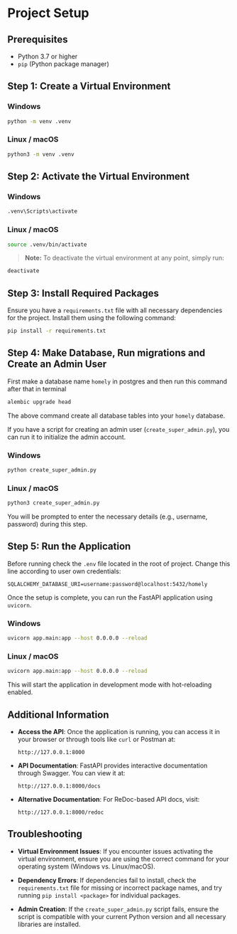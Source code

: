 # Project Setup

## Prerequisites
- Python 3.7 or higher
- `pip` (Python package manager)

## Step 1: Create a Virtual Environment

### Windows
```bash
python -m venv .venv
```

### Linux / macOS
```bash
python3 -m venv .venv
```

## Step 2: Activate the Virtual Environment

### Windows
```bash
.venv\Scripts\activate
```

### Linux / macOS
```bash
source .venv/bin/activate
```

> **Note:** To deactivate the virtual environment at any point, simply run:
```bash
deactivate
```

## Step 3: Install Required Packages

Ensure you have a `requirements.txt` file with all necessary dependencies for the project. Install them using the following command:

```bash
pip install -r requirements.txt
```

## Step 4: Make Database, Run migrations and Create an Admin User


First make a database name `homely` in postgres and then run this command after that in terminal

```bash
alembic upgrade head
```
The above command create all database tables into your `homely` database.

If you have a script for creating an admin user (`create_super_admin.py`), you can run it to initialize the admin account.

### Windows
```bash
python create_super_admin.py
```

### Linux / macOS
```bash
python3 create_super_admin.py
```

You will be prompted to enter the necessary details (e.g., username, password) during this step.

## Step 5: Run the Application

Before running check the `.env` file located in the root of project. Change this line according to user own credentials:

`SQLALCHEMY_DATABASE_URI=username:password@localhost:5432/homely`



Once the setup is complete, you can run the FastAPI application using `uvicorn`.

### Windows
```bash
uvicorn app.main:app --host 0.0.0.0 --reload
```

### Linux / macOS
```bash
uvicorn app.main:app --host 0.0.0.0 --reload
```

This will start the application in development mode with hot-reloading enabled.

## Additional Information

- **Access the API**: Once the application is running, you can access it in your browser or through tools like `curl` or Postman at:
  ```
  http://127.0.0.1:8000
  ```

- **API Documentation**: FastAPI provides interactive documentation through Swagger. You can view it at:
  ```
  http://127.0.0.1:8000/docs
  ```

- **Alternative Documentation**: For ReDoc-based API docs, visit:
  ```
  http://127.0.0.1:8000/redoc
  ```

## Troubleshooting

- **Virtual Environment Issues**: If you encounter issues activating the virtual environment, ensure you are using the correct command for your operating system (Windows vs. Linux/macOS).
  
- **Dependency Errors**: If dependencies fail to install, check the `requirements.txt` file for missing or incorrect package names, and try running `pip install <package>` for individual packages.

- **Admin Creation**: If the `create_super_admin.py` script fails, ensure the script is compatible with your current Python version and all necessary libraries are installed.

